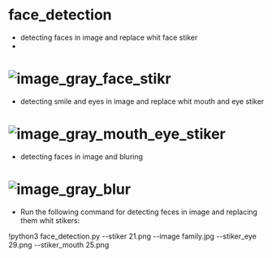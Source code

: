 # face_detection

- detecting faces in image and replace whit face stiker
- 
# ![image_gray_face_stikr](https://github.com/n-ebrahimian/face_detection/blob/main/Result/image_gray_face_stikr.jpg)

- detecting smile and eyes in image and replace whit mouth and eye stiker

# ![image_gray_mouth_eye_stiker](https://github.com/n-ebrahimian/face_detection/blob/main/Result/image_gray_mouth_eye_stiker.jpg)

- detecting faces in image and bluring

# ![image_gray_blur](https://github.com/n-ebrahimian/face_detection/blob/main/Result/image_gray_blur.jpg)

- Run the following command for detecting feces in image and replacing them whit stikers:

!python3 face_detection.py --stiker 21.png --image family.jpg --stiker_eye 29.png --stiker_mouth 25.png

